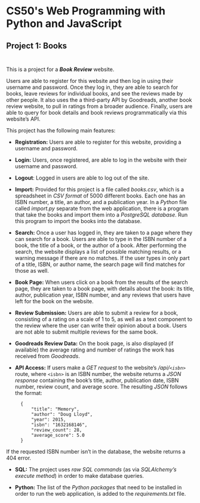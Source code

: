 # CS50's Web Programming with Python and JavaScript

## Project 1: Books<br><br>

This is a project for a ***Book Review*** website. 

Users are able to register for this website and then log in using their username and password. Once they log in, they are able to search for books, leave reviews for individual books, and see the reviews made by other people. It also uses the a third-party API by Goodreads, another book review website, to pull in ratings from a broader audience. Finally, users are able to query for book details and book reviews programmatically via this website’s API.

This project has the following main features:

- **Registration:** Users are able to register for this website, providing a username and password.

- **Login:** Users, once registered, are able to log in the website with their username and password.

- **Logout**: Logged in users are able to log out of the site.

- **Import:** Provided for this project is a file called *books.csv*, which is a spreadsheet in *CSV format* of 5000 different books. Each one has an ISBN number, a title, an author, and a publication year. In a *Python* file called *import.py* separate from the web application, there is a program that take the books and import them into a *PostgreSQL database*. Run this program to import the books into the database.

- **Search:** Once a user has logged in, they are taken to a page where they can search for a book. Users are able to type in the ISBN number of a book, the title of a book, or the author of a book. After performing the search, the website displays a list of possible matching results, or a warning message if there are no matches. If the user types in only part of a title, ISBN, or author name, the search page will find matches for those as well.

- **Book Page:** When users click on a book from the results of the search page, they are taken to a book page, with details about the book: its title, author, publication year, ISBN number, and any reviews that users have left for the book on the website.

- **Review Submission:** Users are able to submit a review for a book, consisting of a rating on a scale of 1 to 5, as well as a text component to the review where the user can write their opinion about a book. Users are not able to submit multiple reviews for the same book.

- **Goodreads Review Data:** On the book page, is also displayed (if available) the average rating and number of ratings the work has received from *Goodreads*.

- **API Access:** If users make a *GET request* to the website’s */api/`<isbn>`* route, where `<isbn>` is an ISBN number, the website returns a *JSON response* containing the book’s title, author, publication date, ISBN number, review count, and average score. The resulting *JSON* follows the format:

        {
            "title": "Memory",
            "author": "Doug Lloyd",
            "year": 2015,
            "isbn": "1632168146",
            "review_count": 28,
            "average_score": 5.0
        }

If the requested ISBN number isn’t in the database, the website returns a 404 error.

- **SQL:** The project uses *raw SQL commands* (as via *SQLAlchemy’s execute method*) in order to make database queries.

- **Python:** The list of the *Python packages* that need to be installed in order to run the web application, is added to the *requirements.txt* file.
